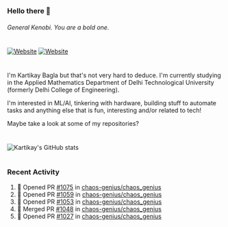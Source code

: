 ### Hello there 👋
###### General Kenobi. You are a bold one.

#
[![Website](https://img.shields.io/website?label=kartikaybagla.com&style=flat-square&url=https%3A%2F%2Fkartikaybagla.com)](https://kartikaybagla.com)
[![Website](https://img.shields.io/website?label=itwasthe.management&style=flat-square&url=https%3A%2F%2Fitwasthe.management)](https://itwasthe.management)
#

I'm Kartikay Bagla but that's not very hard to deduce. I'm currently studying in the Applied Mathematics Department of Delhi Technological University (formerly Delhi College of Engineering).

I'm interested in ML/AI, tinkering with hardware, building stuff to automate tasks and anything else that is fun, interesting and/or related to tech!

Maybe take a look at some of my repositories?

#
![Kartikay's GitHub stats](https://github-readme-stats.vercel.app/api?username=kartikay-bagla&count_private=true&show_icons=true&theme=radical)
#


### Recent Activity
<!--START_SECTION:activity-->
1. 💪 Opened PR [#1075](https://github.com/chaos-genius/chaos_genius/pull/1075) in [chaos-genius/chaos_genius](https://github.com/chaos-genius/chaos_genius)
2. 💪 Opened PR [#1059](https://github.com/chaos-genius/chaos_genius/pull/1059) in [chaos-genius/chaos_genius](https://github.com/chaos-genius/chaos_genius)
3. 💪 Opened PR [#1053](https://github.com/chaos-genius/chaos_genius/pull/1053) in [chaos-genius/chaos_genius](https://github.com/chaos-genius/chaos_genius)
4. 🎉 Merged PR [#1048](https://github.com/chaos-genius/chaos_genius/pull/1048) in [chaos-genius/chaos_genius](https://github.com/chaos-genius/chaos_genius)
5. 💪 Opened PR [#1027](https://github.com/chaos-genius/chaos_genius/pull/1027) in [chaos-genius/chaos_genius](https://github.com/chaos-genius/chaos_genius)
<!--END_SECTION:activity-->
